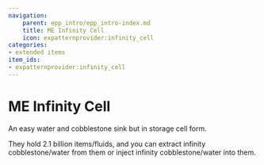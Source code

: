 ```yaml
---
navigation:
    parent: epp_intro/epp_intro-index.md
    title: ME Infinity Cell
    icon: expatternprovider:infinity_cell
categories:
- extended items
item_ids:
- expatternprovider:infinity_cell
---
```


# ME Infinity Cell

An easy water and cobblestone sink but in storage cell form.

<Row>
<ItemImage id="expatternprovider:infinity_cell" scale="4"></ItemImage>
</Row>

They hold 2.1 billion items/fluids, and you can extract infinity cobblestone/water from them or inject infinity 
cobblestone/water into them.
